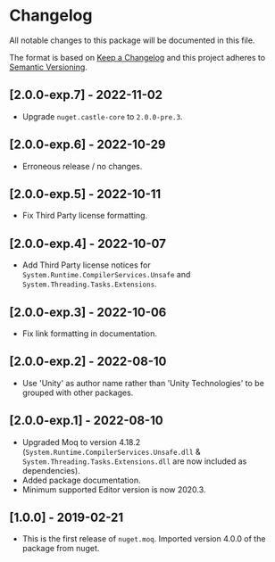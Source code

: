 # Changelog

All notable changes to this package will be documented in this file.

The format is based on [Keep a Changelog](http://keepachangelog.com/en/1.0.0/) and this project adheres to
[Semantic Versioning](http://semver.org/spec/v2.0.0.html).

## [2.0.0-exp.7] - 2022-11-02

- Upgrade `nuget.castle-core` to `2.0.0-pre.3`.

## [2.0.0-exp.6] - 2022-10-29

- Erroneous release / no changes.

## [2.0.0-exp.5] - 2022-10-11

- Fix Third Party license formatting.

## [2.0.0-exp.4] - 2022-10-07

- Add Third Party license notices for `System.Runtime.CompilerServices.Unsafe` and `System.Threading.Tasks.Extensions`.

## [2.0.0-exp.3] - 2022-10-06

- Fix link formatting in documentation.

## [2.0.0-exp.2] - 2022-08-10

- Use 'Unity' as author name rather than 'Unity Technologies' to be grouped with other packages.

## [2.0.0-exp.1] - 2022-08-10

- Upgraded Moq to version 4.18.2 (`System.Runtime.CompilerServices.Unsafe.dll` & `System.Threading.Tasks.Extensions.dll` are now included as dependencies).
- Added package documentation.
- Minimum supported Editor version is now 2020.3.

## [1.0.0] - 2019-02-21

- This is the first release of `nuget.moq`. Imported version 4.0.0 of the package from nuget.
